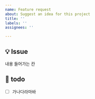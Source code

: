 ```yaml
---
name: Feature request
about: Suggest an idea for this project
title: ''
labels: ''
assignees: ''

---
```


## 💡 Issue
내용 들어가는 칸

## 📝 todo
- [ ] 가나다라마바
